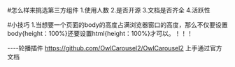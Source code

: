 #怎么样来挑选第三方组件
1.使用人数
2.是否开源
3.文档是否齐全
4.活跃性

#小技巧
  1.当想要一个页面的body的高度占满浏览器窗口的高度，那么不仅要设置body{height：100%}还要设置html{height：100%}才可以。！！！
  





----轮播插件
  https://github.com/OwlCarousel2/OwlCarousel2
  上手通过官方文档
